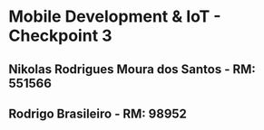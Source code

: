 # Mobile Development & IoT - Checkpoint 3

## Nikolas Rodrigues Moura dos Santos - RM: 551566
## Rodrigo Brasileiro - RM: 98952
